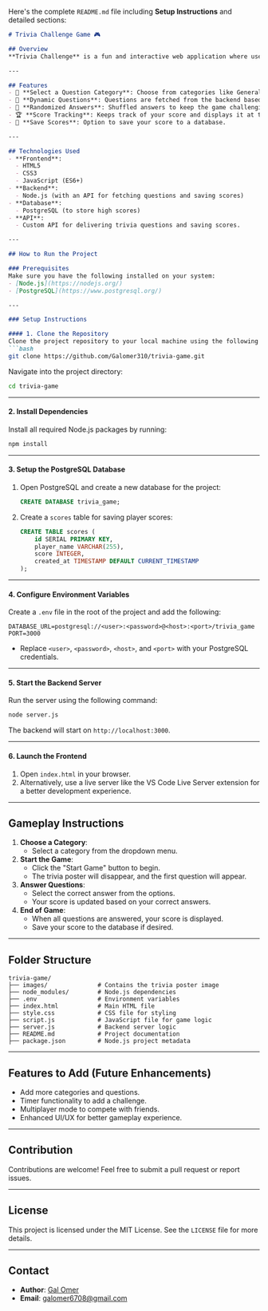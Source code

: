 Here's the complete `README.md` file including **Setup Instructions** and detailed sections:

```markdown
# Trivia Challenge Game 🎮

## Overview
**Trivia Challenge** is a fun and interactive web application where users can test their knowledge by answering trivia questions. The game allows players to select a category of their choice, answer randomized questions, and track their scores. It's built using modern web development technologies and fetches questions dynamically from a backend API.

---

## Features
- 🌟 **Select a Question Category**: Choose from categories like General Knowledge, Science, History, and Sports.
- 🧠 **Dynamic Questions**: Questions are fetched from the backend based on the selected category.
- 🎲 **Randomized Answers**: Shuffled answers to keep the game challenging.
- 🏆 **Score Tracking**: Keeps track of your score and displays it at the end of the game.
- 💾 **Save Scores**: Option to save your score to a database.

---

## Technologies Used
- **Frontend**:
  - HTML5
  - CSS3
  - JavaScript (ES6+)
- **Backend**:
  - Node.js (with an API for fetching questions and saving scores)
- **Database**:
  - PostgreSQL (to store high scores)
- **API**:
  - Custom API for delivering trivia questions and saving scores.

---

## How to Run the Project

### Prerequisites
Make sure you have the following installed on your system:
- [Node.js](https://nodejs.org/)
- [PostgreSQL](https://www.postgresql.org/)

---

### Setup Instructions

#### 1. Clone the Repository
Clone the project repository to your local machine using the following command:
```bash
git clone https://github.com/Galomer310/trivia-game.git
```
Navigate into the project directory:
```bash
cd trivia-game
```

---

#### 2. Install Dependencies
Install all required Node.js packages by running:
```bash
npm install
```

---

#### 3. Setup the PostgreSQL Database
1. Open PostgreSQL and create a new database for the project:
   ```sql
   CREATE DATABASE trivia_game;
   ```
2. Create a `scores` table for saving player scores:
   ```sql
   CREATE TABLE scores (
       id SERIAL PRIMARY KEY,
       player_name VARCHAR(255),
       score INTEGER,
       created_at TIMESTAMP DEFAULT CURRENT_TIMESTAMP
   );
   ```

---

#### 4. Configure Environment Variables
Create a `.env` file in the root of the project and add the following:
```env
DATABASE_URL=postgresql://<user>:<password>@<host>:<port>/trivia_game
PORT=3000
```
- Replace `<user>`, `<password>`, `<host>`, and `<port>` with your PostgreSQL credentials.

---

#### 5. Start the Backend Server
Run the server using the following command:
```bash
node server.js
```
The backend will start on `http://localhost:3000`.

---

#### 6. Launch the Frontend
1. Open `index.html` in your browser.
2. Alternatively, use a live server like the VS Code Live Server extension for a better development experience.

---

## Gameplay Instructions
1. **Choose a Category**: 
   - Select a category from the dropdown menu.
2. **Start the Game**: 
   - Click the "Start Game" button to begin.
   - The trivia poster will disappear, and the first question will appear.
3. **Answer Questions**:
   - Select the correct answer from the options. 
   - Your score is updated based on your correct answers.
4. **End of Game**:
   - When all questions are answered, your score is displayed.
   - Save your score to the database if desired.

---

## Folder Structure
```
trivia-game/
├── images/              # Contains the trivia poster image
├── node_modules/        # Node.js dependencies
├── .env                 # Environment variables
├── index.html           # Main HTML file
├── style.css            # CSS file for styling
├── script.js            # JavaScript file for game logic
├── server.js            # Backend server logic
├── README.md            # Project documentation
├── package.json         # Node.js project metadata
```

---

## Features to Add (Future Enhancements)
- Add more categories and questions.
- Timer functionality to add a challenge.
- Multiplayer mode to compete with friends.
- Enhanced UI/UX for better gameplay experience.

---

## Contribution
Contributions are welcome! Feel free to submit a pull request or report issues.

---

## License
This project is licensed under the MIT License. See the `LICENSE` file for more details.

---

## Contact
- **Author**: [Gal Omer](https://github.com/Galomer310)
- **Email**: galomer6708@gmail.com
